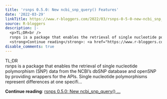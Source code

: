 ```yaml
---
title: 'rsnps 0.5.0: New ncbi_snp_query() Features'
date: '2022-03-29'
linkTitle: https://www.r-bloggers.com/2022/03/rsnps-0-5-0-new-ncbi_snp_query-features/
source: R-bloggers
description: |-
  <p>TL;DR<br />
  rsnps is a package that enables the retrieval of single nucleotide polymorphism (SNP) data from the NCBI’s dbSNP database and openSNP by providing wrappers for the APIs. Single nucleotide polymorphisms represent differences at one specifi...</p>
  <strong>Continue reading</strong>: <a href="https://www.r-bloggers.com/2022/03/rsnps-0-5-0-new-ncbi_snp_query-features/">rsnps 0.5.0: New ncbi_snp_query() ...
disable_comments: true
---
```

<p>TL;DR<br />
rsnps is a package that enables the retrieval of single nucleotide polymorphism (SNP) data from the NCBI’s dbSNP database and openSNP by providing wrappers for the APIs. Single nucleotide polymorphisms represent differences at one specifi...</p>
<strong>Continue reading</strong>: <a href="https://www.r-bloggers.com/2022/03/rsnps-0-5-0-new-ncbi_snp_query-features/">rsnps 0.5.0: New ncbi_snp_query() ...